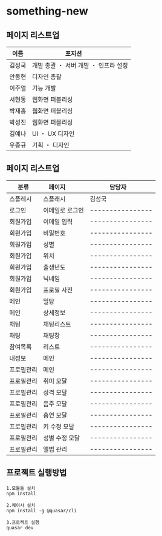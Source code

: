 # something-new


## 페이지 리스트업

| 이름 | 포지션        | 
| ------- | ----------------------- |
| 김성국 | 개발 총괄 ・ 서버 개발 ・ 인프라 설정 |
| 안동현 | 디자인 총괄 |
| 이주열 | 기능 개발  |
| 서현동 | 웹화면 퍼블리싱 |
| 박재홍 | 웹화면 퍼블리싱 |
| 박성진 | 웹화면 퍼블리싱 |
| 김예나 | UI ・ UX 디자인 |
| 우종규 | 기획 ・ 디자인 |

## 페이지 리스트업

| 분류 | 페이지        | 담당자      |
| ------- | ----------------------- | ---------------- |
| 스플레시 | 스플래시  | 김성국 |
| 로그인 | 이메일로 로그인 | ---------------- |
| 회원가입 | 이메일 입력 | ---------------- |
| 회원가입 | 비밀번호 | ---------------- |
| 회원가입 | 성별 | ---------------- |
| 회원가입 | 위치 | ---------------- |
| 회원가입 | 출생년도 | ---------------- |
| 회원가입 | 닉네임 | ---------------- |
| 회원가입 | 프로필 사진 | ---------------- |
| 메인 | 밀당	 | ---------------- |
| 메인 | 상세정보	 | ---------------- |
| 채팅 | 채팅리스트	 | ---------------- |
| 채팅 | 채팅창	 | ---------------- |
| 참여목록 | 리스트	 | ---------------- |
| 내정보 | 메인 | ---------------- |
| 프로필관리 | 메인 | ---------------- |
| 프로필관리 | 취미 모달 | ---------------- |
| 프로필관리 | 성격 모달 | ---------------- |
| 프로필관리 | 음주 모달 | ---------------- |
| 프로필관리 | 흡연 모달 | ---------------- |
| 프로필관리 | 키 수정 모달 | ---------------- |
| 프로필관리 | 성별 수정 모달 | ---------------- |
| 프로필관리 | 앨범 관리 | ---------------- |


## 프로젝트 실행방법
```
1.모듈들 설치
npm install

2.퀘이샤 설치
npm install -g @quasar/cli

3.프로젝트 실행
quasar dev
```
